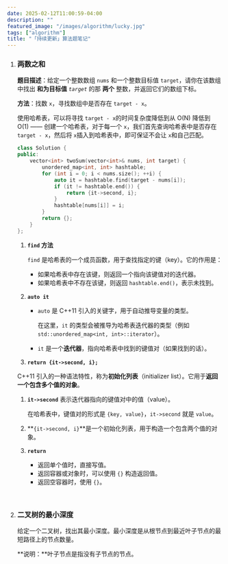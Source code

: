 ```yaml
---
date: 2025-02-12T11:00:59-04:00
description: ""
featured_image: "/images/algorithm/lucky.jpg"
tags: ["algorithm"]
title: "「持续更新」算法题笔记"
---
```


1. ### 两数之和

   **题目描述**：给定一个整数数组 `nums` 和一个整数目标值 `target`，请你在该数组中找出 **和为目标值** *`target`* 的那 **两个** 整数，并返回它们的数组下标。

   **方法**：找数 `x`，寻找数组中是否存在 `target - x`。

   使用哈希表，可以将寻找 `target - x`的时间复杂度降低到从 O(N) 降低到 O(1) —— 创建一个哈希表，对于每一个 `x`，我们首先查询哈希表中是否存在 `target - x`，然后将 `x`插入到哈希表中，即可保证不会让 `x`和自己匹配。

   ```c++
   class Solution {
   public:
       vector<int> twoSum(vector<int>& nums, int target) {
           unordered_map<int, int> hashtable;
           for (int i = 0; i < nums.size(); ++i) {
               auto it = hashtable.find(target - nums[i]);
               if (it != hashtable.end()) {
                   return {it->second, i};
               }
               hashtable[nums[i]] = i;
           }
           return {};
       }
   };
   ```
   
   1. **`find` 方法**
   
      `find` 是哈希表的一个成员函数，用于查找指定的键（key）。它的作用是：
   
      - 如果哈希表中存在该键，则返回一个指向该键值对的迭代器。
      - 如果哈希表中不存在该键，则返回 `hashtable.end()`，表示未找到。
   
   2. **`auto it`**
   
      - `auto` 是 C++11 引入的关键字，用于自动推导变量的类型。
   
        在这里，`it` 的类型会被推导为哈希表迭代器的类型（例如 `std::unordered_map<int, int>::iterator`）。
   
      - `it` 是一个**迭代器**，指向哈希表中找到的键值对（如果找到的话）。
   
      <!--more-->
   
   3.  **`return {it->second, i};`** 
   
      C++11 引入的一种语法特性，称为**初始化列表**（initializer list）。它用于**返回一个包含多个值的对象**。
   
      1. **`it->second`** 表示迭代器指向的键值对中的值（value）。
   
         在哈希表中，键值对的形式是 `{key, value}`，`it->second` 就是 `value`。
   
      2. **`{it->second, i}`**是一个初始化列表，用于构造一个包含两个值的对象。
   
      3. **`return`**
         - 返回单个值时，直接写值。
         - 返回容器或对象时，可以使用 `{}` 构造返回值。
         - 返回空容器时，使用 `{}`。
   
   



&nbsp;

2. ### 二叉树的最小深度

   给定一个二叉树，找出其最小深度。最小深度是从根节点到最近叶子节点的最短路径上的节点数量。

   **说明：**叶子节点是指没有子节点的节点。
   
   

















